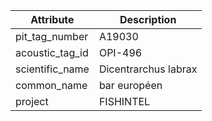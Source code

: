 | Attribute  | Description |
| ------------- | ------------- |
| pit_tag_number | A19030 |
| acoustic_tag_id | OPI-496 |
| scientific_name | Dicentrarchus labrax |
| common_name | bar européen |
| project | FISHINTEL |